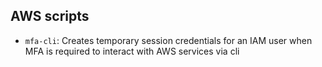 ## AWS scripts

- `mfa-cli`: Creates temporary session credentials for an IAM user when MFA is required to interact with AWS services via cli
